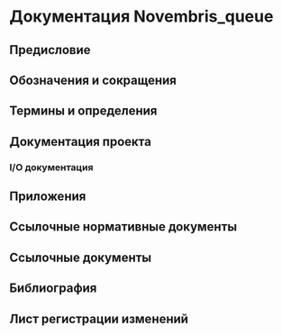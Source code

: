# Документация Novembris_queue
## Предисловие
## Обозначения и сокращения


## Термины и определения
## Документация проекта
### I/O документация
## Приложения
## Ссылочные нормативные документы
## Ссылочные документы
## Библиография
## Лист регистрации изменений